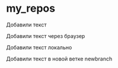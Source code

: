 ﻿# my_repos

Добавили текст

Добавили текст через браузер

Добавили текст локально

Добавили текст в новой ветке newbranch
